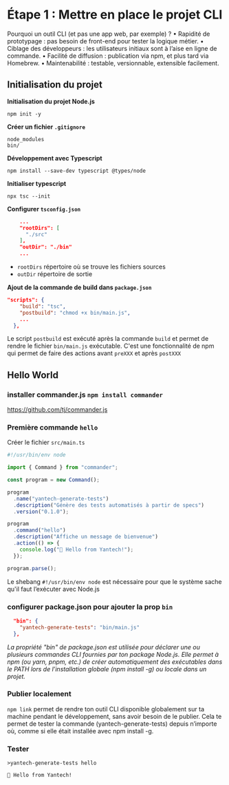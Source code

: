 # Étape 1 : Mettre en place le projet CLI

Pourquoi un outil CLI (et pas une app web, par exemple) ?
• Rapidité de prototypage : pas besoin de front-end pour tester la logique métier.
• Ciblage des développeurs : les utilisateurs initiaux sont à l’aise en ligne de commande.
• Facilité de diffusion : publication via npm, et plus tard via Homebrew.
• Maintenabilité : testable, versionnable, extensible facilement.

## Initialisation du projet

**Initialisation du projet Node.js**

`npm init -y`

**Créer un fichier `.gitignore`**

```
node_modules
bin/
```

**Développement avec Typescript**

`npm install --save-dev typescript @types/node`

**Initialiser typescript**

`npx tsc --init`

**Configurer `tsconfig.json`**

```json
    ...
    "rootDirs": [
      "./src"
    ],
    "outDir": "./bin"
    ...
```

- `rootDirs` répertoire où se trouve les fichiers sources
- `outDir` répertoire de sortie

**Ajout de la commande de build dans `package.json`**

```json
"scripts": {
    "build": "tsc",
    "postbuild": "chmod +x bin/main.js",
    ...
  },
```

Le script `postbuild` est exécuté après la commande `build` et permet de rendre le fichier `bin/main.js` exécutable.
C'est une fonctionnalité de npm qui permet de faire des actions avant `preXXX` et après `postXXX`

## Hello World

### installer commander.js `npm install commander`

https://github.com/tj/commander.js

### Première commande `hello`

Créer le fichier `src/main.ts`

```js
#!/usr/bin/env node

import { Command } from "commander";

const program = new Command();

program
  .name("yantech-generate-tests")
  .description("Génère des tests automatisés à partir de specs")
  .version("0.1.0");

program
  .command("hello")
  .description("Affiche un message de bienvenue")
  .action(() => {
    console.log("👋 Hello from Yantech!");
  });

program.parse();
```

Le shebang `#!/usr/bin/env node` est nécessaire pour que le système sache qu'il faut l’exécuter avec Node.js

### configurer package.json pour ajouter la prop `bin`

```json
  "bin": {
    "yantech-generate-tests": "bin/main.js"
  },
```

_La propriété "bin" de package.json est utilisée pour déclarer une ou plusieurs commandes CLI fournies par ton package Node.js. Elle permet à npm (ou yarn, pnpm, etc.) de créer automatiquement des exécutables dans le PATH lors de l’installation globale (npm install -g) ou locale dans un projet._

### Publier localement

`npm link` permet de rendre ton outil CLI disponible globalement sur ta machine pendant le développement, sans avoir besoin de le publier. Cela te permet de tester la commande (yantech-generate-tests) depuis n’importe où, comme si elle était installée avec npm install -g.

### Tester

`>yantech-generate-tests hello`

```
👋 Hello from Yantech!
```
